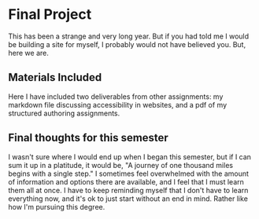 # Final Project

This has been a strange and very long year. But if you had told me I would be building a site for myself, I probably would not have believed you. But, here we are.

## Materials Included

Here I have included two deliverables from other assignments: my markdown file discussing accessibility in websites, and a pdf of my structured authoring assignments. 

## Final thoughts for this semester

I wasn't sure where I would end up when I began this semester, but if I can sum it up in a platitude, it would be, "A journey of one thousand miles begins with a single step." I sometimes feel overwhelmed with the amount of information and options there are available, and I feel that I must learn them all at once. I have to keep reminding myself that I don't have to learn everything now, and it's ok to just start without an end in mind. Rather like how I'm pursuing this degree.
